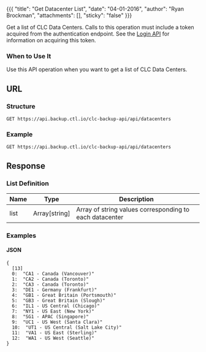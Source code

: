 {{{
  "title": "Get Datacenter List",
  "date": "04-01-2016",
  "author": "Ryan Brockman",
  "attachments": [],
  "sticky": "false"
}}}

Get a list of CLC Data Centers. Calls to this operation must include a token acquired from the authentication endpoint. See the [Login API](../Authentication/login.md) for information on acquiring this token.

### When to Use It

Use this API operation when you want to get a list of CLC Data Centers.

## URL

### Structure

    GET https://api.backup.ctl.io/clc-backup-api/api/datacenters

### Example

    GET https://api.backup.ctl.io/clc-backup-api/api/datacenters


## Response

### List Definition

| Name | Type | Description |
| --- | --- | --- |
| list | Array[string] | Array of string values corresponding to each datacenter |


### Examples

#### JSON

    {
      [13]
      0:  "CA1 - Canada (Vancouver)"
      1:  "CA2 - Canada (Toronto)"
      2:  "CA3 - Canada (Toronto)"
      3:  "DE1 - Germany (Frankfurt)"
      4:  "GB1 - Great Britain (Portsmouth)"
      5:  "GB3 - Great Britain (Slough)"
      6:  "IL1 - US Central (Chicago)"
      7:  "NY1 - US East (New York)"
      8:  "SG1 - APAC (Singapore)"
      9:  "UC1 - US West (Santa Clara)"
      10:  "UT1 - US Central (Salt Lake City)"
      11:  "VA1 - US East (Sterling)"
      12:  "WA1 - US West (Seattle)"
    }
